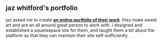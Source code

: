 ## jaz whitford's portfolio

jaz asked me to create [**an online portfolio of their work**](https://www.jazwhitford.com/).
they make sweet art and are an all around great person to work with.
i designed and established a squarespace site for them, and taught them a bit about the platform so that they can maintain their site self-sufficiently.
